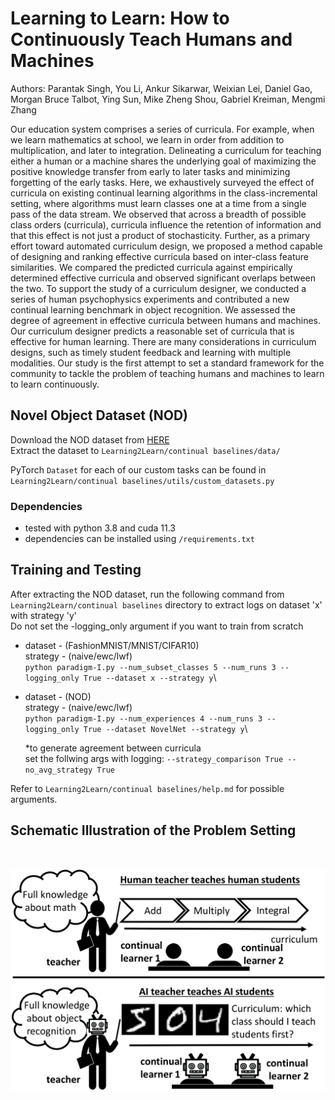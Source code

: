 # Learning to Learn: How to Continuously Teach Humans and Machines

Authors: Parantak Singh, You Li, Ankur Sikarwar, Weixian Lei, Daniel Gao, Morgan Bruce Talbot, Ying Sun, Mike Zheng Shou, Gabriel Kreiman, Mengmi Zhang

Our education system comprises a series of curricula. For example, when we learn mathematics at school, we learn in order from addition to multiplication, and later to integration.  Delineating a curriculum for teaching either a human or a machine shares the underlying goal of maximizing the positive knowledge transfer from early to later tasks and minimizing forgetting of the early tasks. Here, we exhaustively surveyed the effect of curricula on existing continual learning algorithms in the class-incremental setting, where algorithms must learn classes one at a time from a single pass of the data stream. We observed that across a breadth of possible class orders (curricula), curricula influence the retention of information and that this effect is not just a product of stochasticity. Further, as a primary effort toward automated curriculum design, we proposed a method capable of designing and ranking effective curricula based on inter-class feature similarities. We compared the predicted curricula against empirically determined effective curricula and observed significant overlaps between the two. To support the study of a curriculum designer, we conducted a series of human psychophysics experiments and contributed a new continual learning benchmark in object recognition. We assessed the degree of agreement in effective curricula between humans and machines. Our curriculum designer predicts a reasonable set of curricula that is effective for human learning. There are many considerations in curriculum designs, such as timely student feedback and learning with multiple modalities. Our study is the first attempt to set a standard framework for the community to tackle the problem of teaching humans and machines to learn to learn continuously.

## Novel Object Dataset (NOD)

Download the NOD dataset from [HERE](https://drive.google.com/drive/folders/1SPA8TIZr20VZodPs7feFk8DYPiCOPXbE?usp=sharing) \
Extract the dataset to ```Learning2Learn/continual baselines/data/```

PyTorch `Dataset` for each of our custom tasks can be found in ```Learning2Learn/continual baselines/utils/custom_datasets.py```

### Dependencies

- tested with python 3.8 and cuda 11.3
- dependencies can be installed using `/requirements.txt`

## Training and Testing
After extracting the NOD dataset, run the following command from ```Learning2Learn/continual baselines``` directory to extract logs on dataset 'x' with strategy 'y'\
Do not set the -logging_only argument if you want to train from scratch
- dataset - (FashionMNIST/MNIST/CIFAR10)\
	strategy - (naive/ewc/lwf)\
	`python paradigm-I.py --num_subset_classes 5 --num_runs 3 --logging_only True --dataset x --strategy y`\
- dataset - (NOD)\
  strategy - (naive/ewc/lwf)\
	`python paradigm-I.py --num_experiences 4 --num_runs 3 --logging_only True --dataset NovelNet --strategy y`\
	
	*to generate agreement between curricula\
	set the follwing args with logging: `--strategy_comparison True --no_avg_strategy True`

Refer to ```Learning2Learn/continual baselines/help.md``` for possible arguments.

## Schematic Illustration of the Problem Setting

<br>
<p align="center"><img align="center"  src="./images/Parantak_intro-cropped.png" alt="..." width="550">
</p>
